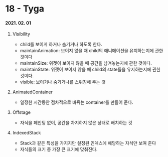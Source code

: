 18 - Tyga
========
#### 2021. 02. 01

1. Visibility
    - child를 보이게 하거나 숨기거나 하도록 한다.
    - maintainAnimation: 보이지 않을 때 child의 애니메이션을 유지하는지에 관한 것이다
    - maintainSize: 위젯이 보이지 않을 때 공간을 남겨놓는지에 관한 것이다.
    - maintainState: 위젯이 보이지 않을 때 child의 state들을 유지하는지에 관한 것이다.
    - visible: 보이거나 숨기거나를 스위칭해 주는 것
2. AnimatedContainer
    - 일정한 시간동안 점차적으로 바뀌는 container를 만들어 준다.

3. Offstage
    - 자식을 페인팅 없이, 공간을 차지하지 않은 상태로 배치하는 것

4. IndexedStack
    - Stack과 같은 특성을 가지지만 설정된 인덱스에 해당하는 자식만 보여 준다
    - 자식들의 크기 중 가장 큰 크기에 맞춰진다.